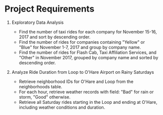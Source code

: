 # Project Requirements

1. Exploratory Data Analysis
   - Find the number of taxi rides for each company for November 15-16, 2017 and sort by descending order.
   - Find the number of rides for companies containing "Yellow" or "Blue" for November 1-7, 2017 and group by company name.
   - Find the number of rides for Flash Cab, Taxi Affiliation Services, and "Other" in November 2017, grouped by company name and sorted by descending order.

2. Analyze Ride Duration from Loop to O'Hare Airport on Rainy Saturdays
   - Retrieve neighborhood IDs for O'Hare and Loop from the neighborhoods table.
   - For each hour, retrieve weather records with field: "Bad" for rain or storm, "Good" otherwise.
   - Retrieve all Saturday rides starting in the Loop and ending at O'Hare, including weather conditions and duration.